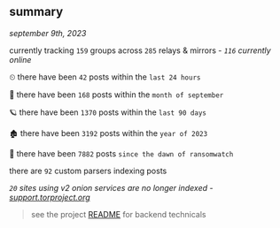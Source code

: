 
## summary
_september 9th, 2023_

currently tracking `159` groups across `285` relays & mirrors - _`116` currently online_

⏲ there have been `42` posts within the `last 24 hours`

🦈 there have been `168` posts within the `month of september`

🪐 there have been `1370` posts within the `last 90 days`

🏚 there have been `3192` posts within the `year of 2023`

🦕 there have been `7882` posts `since the dawn of ransomwatch`

there are `92` custom parsers indexing posts

_`20` sites using v2 onion services are no longer indexed - [support.torproject.org](https://support.torproject.org/onionservices/v2-deprecation/)_

> see the project [README](https://github.com/joshhighet/ransomwatch#ransomwatch--) for backend technicals
